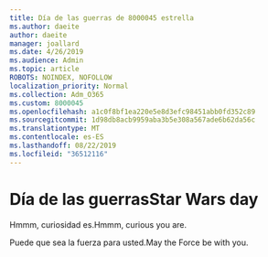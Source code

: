 ```yaml
---
title: Día de las guerras de 8000045 estrella
ms.author: daeite
author: daeite
manager: joallard
ms.date: 4/26/2019
ms.audience: Admin
ms.topic: article
ROBOTS: NOINDEX, NOFOLLOW
localization_priority: Normal
ms.collection: Adm_O365
ms.custom: 8000045
ms.openlocfilehash: a1c0f8bf1ea220e5e8d3efc98451abb0fd352c89
ms.sourcegitcommit: 1d98db8acb9959aba3b5e308a567ade6b62da56c
ms.translationtype: MT
ms.contentlocale: es-ES
ms.lasthandoff: 08/22/2019
ms.locfileid: "36512116"
---
```

# <a name="star-wars-day"></a><span data-ttu-id="958d1-102">Día de las guerras</span><span class="sxs-lookup"><span data-stu-id="958d1-102">Star Wars day</span></span>

<span data-ttu-id="958d1-103">Hmmm, curiosidad es.</span><span class="sxs-lookup"><span data-stu-id="958d1-103">Hmmm, curious you are.</span></span>

<span data-ttu-id="958d1-104">Puede que sea la fuerza para usted.</span><span class="sxs-lookup"><span data-stu-id="958d1-104">May the Force be with you.</span></span>